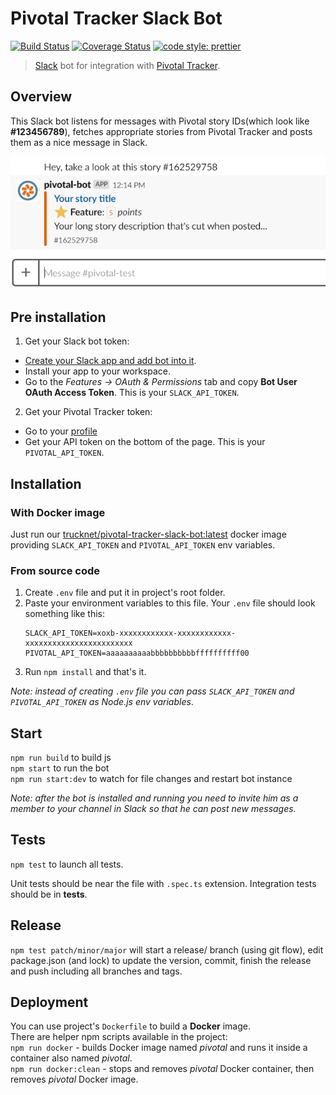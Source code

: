# Pivotal Tracker Slack Bot

[![Build Status](https://travis-ci.org/trucknet-io/pivotal-tracker-slack-bot.svg?branch=master)](https://travis-ci.org/trucknet-io/pivotal-tracker-slack-bot)
[![Coverage Status](https://coveralls.io/repos/github/trucknet-io/pivotal-tracker-slack-bot/badge.svg)](https://coveralls.io/github/trucknet-io/pivotal-tracker-slack-bot)
[![code style: prettier](https://img.shields.io/badge/code_style-prettier-ff69b4.svg)](https://github.com/prettier/prettier)

> [Slack](https://www.slack.com) bot for integration with
> [Pivotal Tracker](https://www.pivotaltracker.com).

## Overview

This Slack bot listens for messages with Pivotal story IDs(which look like
**#123456789**), fetches appropriate stories from Pivotal Tracker and posts
them as a nice message in Slack.

![](pivotal-slack-bot.gif)

## Pre installation

1. Get your Slack bot token:

- [Create your Slack app and add bot into it](https://api.slack.com/bot-users).
- Install your app to your workspace.
- Go to the _Features -> OAuth & Permissions_ tab and copy **Bot User OAuth
  Access Token**. This is your `SLACK_API_TOKEN`.

2. Get your Pivotal Tracker token:

- Go to your [profile](https://www.pivotaltracker.com/profile)
- Get your API token on the bottom of the page. This is your `PIVOTAL_API_TOKEN`.

## Installation

### With Docker image

Just run our [trucknet/pivotal-tracker-slack-bot:latest](https://cloud.docker.com/u/trucknet/repository/docker/trucknet/pivotal-tracker-slack-bot) docker image providing `SLACK_API_TOKEN` and `PIVOTAL_API_TOKEN` env variables.

### From source code

1. Create `.env` file and put it in project's root folder.
1. Paste your environment variables to this file.
   Your `.env` file should look something like this:
    ```
    SLACK_API_TOKEN=xoxb-xxxxxxxxxxxx-xxxxxxxxxxxx-xxxxxxxxxxxxxxxxxxxxxxxx
    PIVOTAL_API_TOKEN=aaaaaaaaaabbbbbbbbbbffffffffff00
    ```
1. Run `npm install` and that's it.

_Note: instead of creating `.env` file you can pass `SLACK_API_TOKEN` and
`PIVOTAL_API_TOKEN` as Node.js env variables_.

## Start

`npm run build` to build js  
`npm start` to run the bot  
`npm run start:dev` to watch for file changes and restart bot instance

_Note: after the bot is installed and running you need to invite him as a
member to your channel in Slack so that he can post new messages._

## Tests

`npm test` to launch all tests.

Unit tests should be near the file with `.spec.ts` extension.
Integration tests should be in **tests**.

## Release

`npm test patch/minor/major` will start a release/ branch (using git flow),
edit package.json (and lock) to update the version, commit, finish
the release and push including all branches and tags.

## Deployment

You can use project's `Dockerfile` to build a **Docker** image.  
There are helper npm scripts available in the project:  
`npm run docker` - builds Docker image named _pivotal_ and runs it inside
a container also named _pivotal_.  
`npm run docker:clean` - stops and removes _pivotal_ Docker container, then
removes _pivotal_ Docker image.
